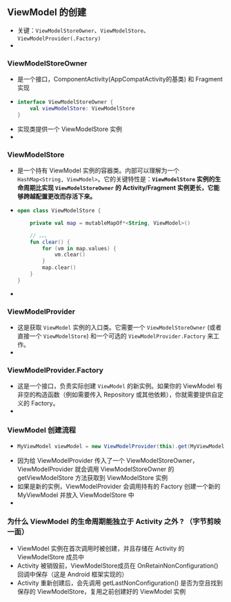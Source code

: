 ## ViewModel 的创建
  - 关键：`ViewModelStoreOwner`、`ViewModelStore`、`ViewModelProvider(.Factory)`
- 
### ViewModelStoreOwner
- 是一个接口，ComponentActivity(AppCompatActivity的基类) 和 Fragment 实现
- ```Kotlin
  interface ViewModelStoreOwner {
      val viewModelStore: ViewModelStore
  }
  ```
- 实现类提供一个 ViewModelStore 实例
- 
### ViewModelStore
- 是一个持有 ViewModel 实例的容器类。内部可以理解为一个 `HashMap<String, ViewModel>`。它的关键特性是：**`ViewModelStore` 实例的生命周期比实现 `ViewModelStoreOwner` 的 Activity/Fragment 实例更长，它能够跨越配置更改而存活下来。**
- ```kotlin
  open class ViewModelStore {

      private val map = mutableMapOf*<String, ViewModel>()

      // 。。。
      fun clear() {
          for (vm in map.values) {
              vm.clear()
          }
          map.clear()
      }
  }
  ```
- 
### ViewModelProvider
- 这是获取 `ViewModel` 实例的入口类。它需要一个 `ViewModelStoreOwner` (或者直接一个 `ViewModelStore`) 和一个可选的 `ViewModelProvider.Factory` 来工作。
- 
### ViewModelProvider.Factory
- 这是一个接口，负责实际创建 `ViewModel` 的新实例。如果你的 ViewModel 有非空的构造函数（例如需要传入 Repository 或其他依赖），你就需要提供自定义的 Factory。
- 
### ViewModel 创建流程
-
  ```java
  MyViewModel viewModel = new ViewModelProvider(this).get(MyViewModel.class);
  ```
- 因为给 ViewModelProvider 传入了一个 ViewModelStoreOwner，ViewModelProvider 就会调用 ViewModelStoreOwner 的 getViewModelStore 方法获取到 ViewModelStore 实例
- 如果是新的实例，ViewModelProvider 会调用持有的 Factory 创建一个新的 MyViewModel 并放入 ViewModelStore 中
- 
### 为什么 ViewModel 的生命周期能独立于 Activity 之外 ? （字节剪映一面）
- ViewModel 实例在首次调用时被创建，并且存储在 Activity 的 ViewModelStore 成员中
- Activity 被销毁前，ViewModelStore成员在 OnRetainNonConfiguration() 回调中保存（这是 Android 框架实现的）
- Activity 重新创建后，会先调用 getLastNonConfiguration() 是否为空且找到保存的 ViewModelStore，复用之前创建好的 ViewModel 实例

